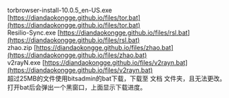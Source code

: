 torbrowser-install-10.0.5_en-US.exe [https://diandaokongge.github.io/files/tor.bat](https://diandaokongge.github.io/files/tor.bat)  
Resilio-Sync.exe [https://diandaokongge.github.io/files/rsl.bat](https://diandaokongge.github.io/files/rsl.bat)  
zhao.zip [https://diandaokongge.github.io/files/zhao.bat](https://diandaokongge.github.io/files/zhao.bat)  
v2rayN.exe [https://diandaokongge.github.io/files/v2rayn.bat](https://diandaokongge.github.io/files/v2rayn.bat)  
超过25MB的文件使用bitsadmin的bat下载，下载至 文档 文件夹，且无法更改。  
打开bat后会弹出一个黑窗口，上面显示下载进度。
